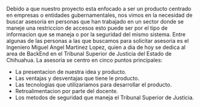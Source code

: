 Debido a que nuestro proyecto esta enfocado a ser un producto centrado en empresas o entidades gubernamentales, nos vimos en la necesidad de buscar asesoria en personas que han trabajado en un sector donde se maneje una restriccion de accesos esto puede ser por el tipo de informacion que se maneja o por la seguridad del mismo sistema. Entre algunas de las personas a las que buscamos para solicitar asesoria es el Ingeniero Miguel Angel Martinez Lopez, quien a dia de hoy se dedica al area de BackEnd en el Tribunal Superior de Justicia del Estado de Chihuahua.
La asesoria se centro en cinco puntos principales:
- La presentacion de nuestra idea y producto.
- Las ventajas y desventajas que tiene le producto.
- Las tecnologias que utilizariamos para desarrollar el producto.
- Retroalimentacion por parte del docente.
- Los metodos de seguridad que maneja el Tribunal Superior de Justicia.
